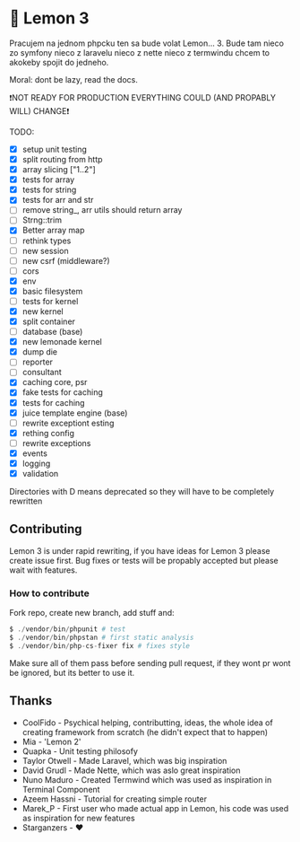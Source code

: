 # 🍋 Lemon 3 

Pracujem na jednom phpcku ten sa bude volat Lemon... 3. Bude tam nieco zo symfony nieco z laravelu nieco z nette nieco z termwindu chcem to akokeby spojit do jedneho. 

Moral: dont be lazy, read the docs.

❗NOT READY FOR PRODUCTION EVERYTHING COULD (AND PROPABLY WILL) CHANGE❗

TODO:

- [x] setup unit testing
- [x] split routing from http
- [x] array slicing ["1..2"]
- [x] tests for array
- [x] tests for string
- [x] tests for arr and str
- [ ] remove string_, arr utils should return array
- [ ] Strng::trim
- [x] Better array map
- [ ] rethink types
- [ ] new session
- [ ] new csrf (middleware?)
- [ ] cors
- [x] env
- [x] basic filesystem
- [ ] tests for kernel
- [x] new kernel
- [x] split container
- [ ] database (base)
- [x] new lemonade kernel
- [x] dump die
- [ ] reporter
- [ ] consultant
- [x] caching core, psr
- [x] fake tests for caching
- [x] tests for caching
- [x] juice template engine (base)
- [ ] rewrite exceptiont esting
- [x] rething config
- [ ] rewrite exceptions
- [x] events
- [x] logging
- [x] validation

Directories with D means deprecated so they will have to be completely rewritten

## Contributing

Lemon 3 is under rapid rewriting, if you have ideas for Lemon 3 please create issue first. Bug fixes or tests will be propably accepted but please wait with features.

### How to contribute

Fork repo, create new branch, add stuff and:

```php
$ ./vendor/bin/phpunit # test
$ ./vendor/bin/phpstan # first static analysis
$ ./vendor/bin/php-cs-fixer fix # fixes style
```

Make sure all of them pass before sending pull request, if they wont pr wont be ignored, but its better to use it.

## Thanks

- CoolFido - Psychical helping, contributting, ideas, the whole idea of creating framework from scratch (he didn't expect that to happen)
- Mia - 'Lemon 2'
- Quapka - Unit testing philosofy
- Taylor Otwell - Made Laravel, which was big inspiration
- David Grudl - Made Nette, which was aslo great inspiration
- Nuno Maduro - Created Termwind which was used as inspiration in Terminal Component
- Azeem Hassni - Tutorial for creating simple router
- Marek_P - First user who made actual app in Lemon, his code was used as inspiration for new features
- Starganzers - ❤
